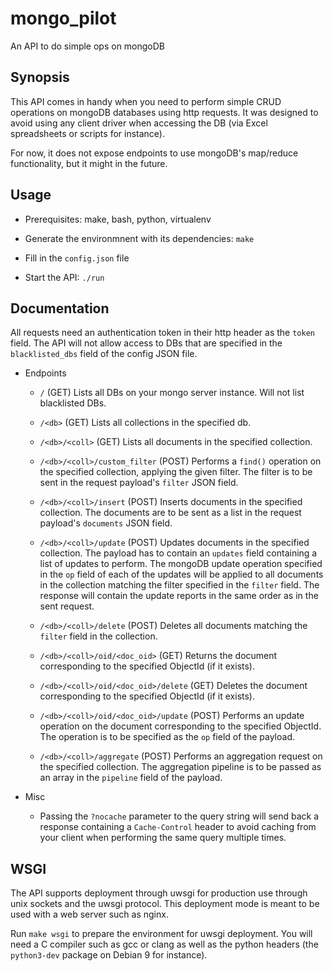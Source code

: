 mongo_pilot
===========

An API to do simple ops on mongoDB

Synopsis
--------

This API comes in handy when you need to perform simple CRUD operations on mongoDB databases using http requests.
It was designed to avoid using any client driver when accessing the DB (via Excel spreadsheets or scripts
for instance).

For now, it does not expose endpoints to use mongoDB's map/reduce functionality, but it might in the future.

Usage
-----

- Prerequisites: make, bash, python, virtualenv

- Generate the environmnent with its dependencies: `make`

- Fill in the `config.json` file

- Start the API: `./run`

Documentation
-------------

All requests need an authentication token in their http header as the `token` field.
The API will not allow access to DBs that are specified in the `blacklisted_dbs` field of the config JSON file.

- Endpoints

    - `/` (GET)
      Lists all DBs on your mongo server instance. Will not list blacklisted DBs.

    - `/<db>` (GET)
      Lists all collections in the specified db.

    - `/<db>/<coll>` (GET)
      Lists all documents in the specified collection.

    - `/<db>/<coll>/custom_filter` (POST)
      Performs a `find()` operation on the specified collection, applying the given filter.
      The filter is to be sent in the request payload's `filter` JSON field.

    - `/<db>/<coll>/insert` (POST)
      Inserts documents in the specified collection.
      The documents are to be sent as a list in the request payload's `documents` JSON field.

    - `/<db>/<coll>/update` (POST)
      Updates documents in the specified collection.
      The payload has to contain an `updates` field containing a list of updates to perform.
      The mongoDB update operation specified in the `op` field of each of the updates will be applied to all
      documents in the collection matching the filter specified in the `filter` field.
      The response will contain the update reports in the same order as in the sent request.

    - `/<db>/<coll>/delete` (POST)
      Deletes all documents matching the `filter` field in the collection.

    - `/<db>/<coll>/oid/<doc_oid>` (GET)
      Returns the document corresponding to the specified ObjectId (if it exists).

    - `/<db>/<coll>/oid/<doc_oid>/delete` (GET)
      Deletes the document corresponding to the specified ObjectId (if it exists).

    - `/<db>/<coll>/oid/<doc_oid>/update` (POST)
      Performs an update operation on the document corresponding to the specified ObjectId. The operation
      is to be specified as the `op` field of the payload.

    - `/<db>/<coll>/aggregate` (POST)
      Performs an aggregation request on the specified collection. The aggregation pipeline is to be passed
      as an array in the `pipeline` field of the payload.

- Misc

    - Passing the `?nocache` parameter to the query string will send back a response containing a
      `Cache-Control` header to avoid caching from your client when performing the same query multiple times.

WSGI
----

The API supports deployment through uwsgi for production use through unix sockets and the uwsgi protocol. This deployment mode is meant to be used with a web server such as nginx.

Run `make wsgi` to prepare the environment for uwsgi deployment. You will need a C compiler such as gcc or clang as well
as the python headers (the `python3-dev` package on Debian 9 for instance).
